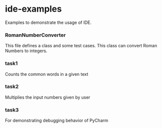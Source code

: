 # ide-examples
Examples to demonstrate the usage of IDE.

### RomanNumberConverter

This file defines a class and some test cases. This class can convert Roman Numbers to integers. 

### task1
Counts the common words in a given text

### task2
Multiplies the input numbers given by user

### task3
For demonstrating debugging behavior of PyCharm

